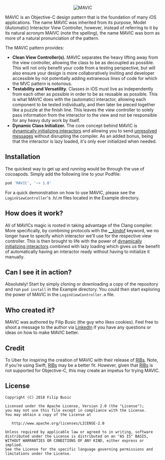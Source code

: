 <p align="center">
<img src="https://github.com/IHEARTCOOKIES/MAVIC/blob/master/logo.png" alt="MAVIC"/>
</p>

MAVIC is an Objective-C design pattern that is the foundation of many iOS applications. The name MAVIC was inherited from its purpose, Model (Automatic) Interactor View Controller, however, instead of referring to it by its natural acronym MAIVC (note the spelling), the name MAVIC was born as more of a natural pronunciation of the pattern.

The MAVIC pattern provides:
* **Clean View Controller(s).** MAVIC separates the heavy lifting away from the view controller, allowing the class to be as decoupled as possible. This will not only benefit your code from a testing perspective, but will also ensure your design is more collaboratively inviting and developer accessible by not potentially adding extraneous lines of code for which the MVC pattern is notorious.
* **Testability and Versatility.** Classes in iOS must live as independently from each other as possible in order to be as reusable as possible. This is what MAVIC does with the (automatic) interactor, allowing each component to be tested individually, and then later be pieced together like a puzzle at the finish line. This leaves the view controller to solely pass information from the interactor to the view and not be responsible for any heavy duty work by itself.
* **Dynamic Class Initializer.** The core concept behind MAVIC is [dynamically initializing interactors][2] and allowing you to send [unresolved messages][3] without disrupting the compiler. As an added bonus, being that the interactor is lazy loaded, it's only ever initialized when needed.

## Installation

The quickest way to get up and running would be through the use of cocoapods. Simply add the following line to your Podfile:

```ruby
pod 'MAVIC', '~> 1.0'
```

For a quick demonstration on how to use MAVIC, please see the `LoginViewController`'s .h/.m files located in the Example directory.
 
## How does it work?

All of MAVICs magic is rooted in taking advantage of the Clang compiler. More specifically, by combining protocols with the [__kindof][1] keyword, we no longer have to specify which interactor we'll use for the respective view controller. This is then brought to life with the power of [dynamically initializing interactors][2] combined with lazy loading which gives us the benefit of automatically having an interactor ready without having to initialize it manually.

## Can I see it in action?

Absolutely! Start by simply cloning or downloading a copy of the repository and run `pod install` in the Example directory. You could then start exploring the power of MAVIC in the `LoginViewController.m` file.

## Who created it?

MAVIC was authored by Filip Busic (the guy who likes cookies). Feel free to shoot a message to the author via [LinkedIn][4] if you have any questions or ideas on how to make MAVIC better.

## Credit

To Uber for inspiring the creation of MAVIC with their release of [RIBs][5]. Note, if you're using Swift, [RIBs][5] may be a better fit. However, given that [RIBs][5] is not supported for Objective-C, this may create an impetus for trying MAVIC.

## License

    Copyright (C) 2018 Filip Busic

    Licensed under the Apache License, Version 2.0 (the "License");
    you may not use this file except in compliance with the License.
    You may obtain a copy of the License at

       http://www.apache.org/licenses/LICENSE-2.0

    Unless required by applicable law or agreed to in writing, software
    distributed under the License is distributed on an "AS IS" BASIS,
    WITHOUT WARRANTIES OR CONDITIONS OF ANY KIND, either express or implied.
    See the License for the specific language governing permissions and
    limitations under the License.
   
   
   
[1]: https://clang.llvm.org/doxygen/classclang_1_1ObjCObjectPointerType.html#af4c50413bd9b87f41d2d57ddc924bb47
[2]: https://github.com/IHEARTCOOKIES/MAVIC/blob/86740a544f9acd45937c24f223bbfb787ef8439f/MAVIC/Base%20Classes/Base%20View%20Controller/BaseViewController.m#L17
[3]: https://github.com/IHEARTCOOKIES/MAVIC/blob/86740a544f9acd45937c24f223bbfb787ef8439f/MAVIC/View%20Controller(s)/Login%20View%20Controller/LoginViewController.m#L17
[4]: https://www.linkedin.com/in/filip-busic
[5]: https://github.com/uber/RIBs

